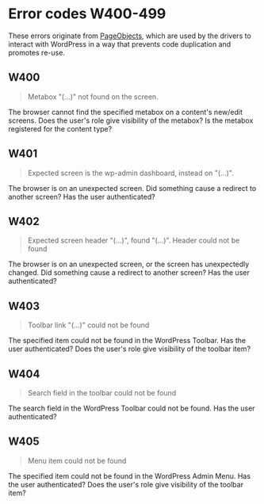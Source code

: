 # Error codes W400-499

These errors originate from [PageObjects](https://packagist.org/packages/sensiolabs/behat-page-object-extension), which are used by the drivers to interact with WordPress in a way that prevents code duplication and promotes re-use.

## W400
> Metabox "(...)" not found on the screen.

The browser cannot find the specified metabox on a content's new/edit screens.
Does the user's role give visibility of the metabox? Is the metabox registered for the content type?

## W401
> Expected screen is the wp-admin dashboard, instead on "(...)".

The browser is on an unexpected screen.
Did something cause a redirect to another screen? Has the user authenticated?

## W402
> Expected screen header "(...)", found "(...)".
> Header could not be found

The browser is on an unexpected screen, or the screen has unexpectedly changed.
Did something cause a redirect to another screen? Has the user authenticated?

## W403
> Toolbar link "(...)" could not be found

The specified item could not be found in the WordPress Toolbar.
Has the user authenticated? Does the user's role give visibility of the toolbar item?

## W404
> Search field in the toolbar could not be found

The search field in the WordPress Toolbar could not be found.
Has the user authenticated?

## W405
> Menu item could not be found

The specified item could not be found in the WordPress Admin Menu.
Has the user authenticated? Does the user's role give visibility of the toolbar item?
